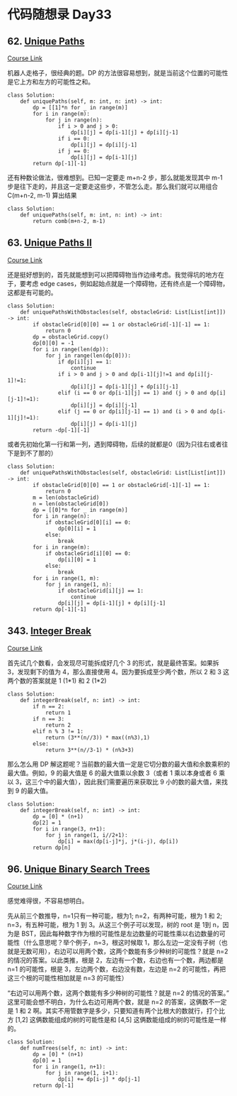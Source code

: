 # 代码随想录 Day33

## 62. [Unique Paths](https://leetcode.com/problems/unique-paths/)

[Course Link](https://programmercarl.com/0062.%E4%B8%8D%E5%90%8C%E8%B7%AF%E5%BE%84.html#%E5%85%B6%E4%BB%96%E8%AF%AD%E8%A8%80%E7%89%88%E6%9C%AC)

机器人走格子，很经典的题。DP 的方法很容易想到，就是当前这个位置的可能性是它上方和左方的可能性之和。

```
class Solution:
    def uniquePaths(self, m: int, n: int) -> int:
        dp = [[1]*n for _ in range(m)]
        for i in range(m):
            for j in range(n):
                if i > 0 and j > 0:
                    dp[i][j] = dp[i-1][j] + dp[i][j-1]
                if i == 0:
                    dp[i][j] = dp[i][j-1]
                if j == 0:
                    dp[i][j] = dp[i-1][j]
        return dp[-1][-1]
```

还有种数论做法，很难想到。已知一定要走 m+n-2 步，那么就能发现其中 m-1 步是往下走的，并且这一定要走这些步，不管怎么走。那么我们就可以用组合 C(m+n-2, m-1) 算出结果

```
class Solution:
    def uniquePaths(self, m: int, n: int) -> int:
        return comb(m+n-2, m-1)
```

## 63. [Unique Paths II](https://leetcode.com/problems/unique-paths-ii/)

[Course Link](https://programmercarl.com/0063.%E4%B8%8D%E5%90%8C%E8%B7%AF%E5%BE%84II.html#%E5%85%B6%E4%BB%96%E8%AF%AD%E8%A8%80%E7%89%88%E6%9C%AC)

还是挺好想到的，首先就能想到可以把障碍物当作边缘考虑。我觉得坑的地方在于，要考虑 edge cases，例如起始点就是一个障碍物，还有终点是一个障碍物，这都是有可能的。

```
class Solution:
    def uniquePathsWithObstacles(self, obstacleGrid: List[List[int]]) -> int:
        if obstacleGrid[0][0] == 1 or obstacleGrid[-1][-1] == 1:
            return 0
        dp = obstacleGrid.copy()
        dp[0][0] = -1
        for i in range(len(dp)):
            for j in range(len(dp[0])):
                if dp[i][j] == 1:
                    continue
                if i > 0 and j > 0 and dp[i-1][j]!=1 and dp[i][j-1]!=1:
                    dp[i][j] = dp[i-1][j] + dp[i][j-1]
                elif (i == 0 or dp[i-1][j] == 1) and (j > 0 and dp[i][j-1]!=1):
                    dp[i][j] = dp[i][j-1]
                elif (j == 0 or dp[i][j-1] == 1) and (i > 0 and dp[i-1][j]!=1):
                    dp[i][j] = dp[i-1][j]
        return -dp[-1][-1]
```

或者先初始化第一行和第一列，遇到障碍物，后续的就都是0（因为只往右或者往下是到不了那的）

```
class Solution:
    def uniquePathsWithObstacles(self, obstacleGrid: List[List[int]]) -> int:
        if obstacleGrid[0][0] == 1 or obstacleGrid[-1][-1] == 1:
            return 0
        m = len(obstacleGrid)
        n = len(obstacleGrid[0])
        dp = [[0]*n for _ in range(m)]
        for i in range(n):
            if obstacleGrid[0][i] == 0:
                dp[0][i] = 1
            else:
                break
        for i in range(m):
            if obstacleGrid[i][0] == 0:
                dp[i][0] = 1
            else:
                break
        for i in range(1, m):
            for j in range(1, n):
                if obstacleGrid[i][j] == 1:
                    continue
                dp[i][j] = dp[i-1][j] + dp[i][j-1]
        return dp[-1][-1]
```

## 343. [Integer Break](https://leetcode.com/problems/integer-break/)

[Course Link](https://programmercarl.com/0343.%E6%95%B4%E6%95%B0%E6%8B%86%E5%88%86.html#%E5%85%B6%E4%BB%96%E8%AF%AD%E8%A8%80%E7%89%88%E6%9C%AC)

首先试几个数看，会发现尽可能拆成好几个 3 的形式，就是最终答案。如果拆 3，发现剩下的值为 4，那么直接使用 4。因为要拆成至少两个数，所以 2 和 3 这两个数的答案就是 1 (1*1) 和 2 (1\*2)

```
class Solution:
    def integerBreak(self, n: int) -> int:
        if n == 2:
            return 1
        if n == 3:
            return 2
        elif n % 3 != 1:
            return (3**(n//3)) * max((n%3),1)
        else:
            return 3**(n//3-1) * (n%3+3)
```

那么怎么用 DP 解这题呢？当前数的最大值一定是它切分数的最大值和余数乘积的最大值。例如，9 的最大值是 6 的最大值乘以余数 3（或者 1  乘以本身或者 6 乘以 3，这三个中的最大值），因此我们需要遍历来获取比 9 小的数的最大值，来找到 9 的最大值。

```
class Solution:
    def integerBreak(self, n: int) -> int:
        dp = [0] * (n+1)
        dp[2] = 1
        for i in range(3, n+1):
            for j in range(1, i//2+1):
                dp[i] = max(dp[i-j]*j, j*(i-j), dp[i])
        return dp[n]
```

## 96. [Unique Binary Search Trees](https://leetcode.com/problems/unique-binary-search-trees/)

[Course Link](https://programmercarl.com/0096.%E4%B8%8D%E5%90%8C%E7%9A%84%E4%BA%8C%E5%8F%89%E6%90%9C%E7%B4%A2%E6%A0%91.html#%E6%80%9D%E8%B7%AF)

感觉难得很，不容易想明白。

先从前三个数推导，n=1只有一种可能，根为1; n=2，有两种可能，根为 1 和 2; n=3，有五种可能，根为 1 到 3。从这三个例子可以发现，树的 root 是 1到 n，因为是 BST，因此每种数字作为根的可能性是左边数量的可能性乘以右边数量的可能性（什么意思呢？举个例子，n=3，根这时候取 1，那么左边一定没有子树（也就是无数可用），右边可以用两个数，这两个数能有多少种树的可能性？就是 n=2 的情况的答案。以此类推，根是 2，左边有一个数，右边也有一个数，两边都是 n=1 的可能性，根是 3，左边两个数，右边没有数，左边是 n=2 的可能性，再把这三个根的可能性相加就是 n=3 的可能性）

“右边可以用两个数，这两个数能有多少种树的可能性？就是 n=2 的情况的答案。” 这里可能会想不明白，为什么右边可用两个数，就是 n=2 的答案，这俩数不一定是 1 和 2 啊。其实不用管数字是多少，只要知道有两个比根大的数就行，打个比方 [1,2] 这俩数能组成的树的可能性是和 [4,5] 这俩数能组成的树的可能性是一样的。

```
class Solution:
    def numTrees(self, n: int) -> int:
        dp = [0] * (n+1)
        dp[0] = 1
        for i in range(1, n+1):
            for j in range(1, i+1):
                dp[i] += dp[i-j] * dp[j-1]
        return dp[-1]
```
